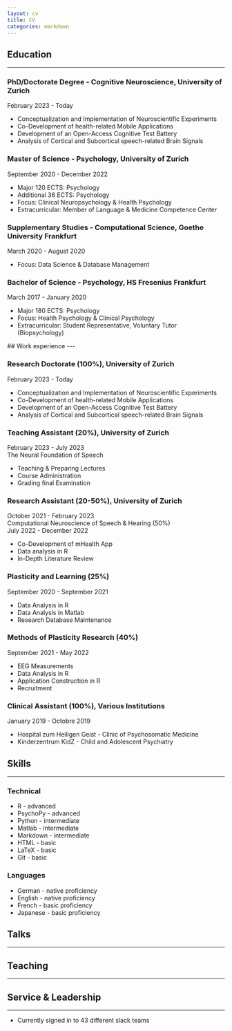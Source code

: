 ```yaml
---
layout: cv
title: CV
categories: markdown
---
```


## Education
---

### PhD/Doctorate Degree - Cognitive Neuroscience, University of Zurich  
February 2023 - Today  
<ul>  
<li> Conceptualization and Implementation of Neuroscientific Experiments  </li>
<li> Co-Development of health-related Mobile Applications  </li>
<li> Development of an Open-Access Cognitive Test Battery  </li>
<li> Analysis of Cortical and Subcortical speech-related Brain Signals  </li>
</ul>

### Master of Science - Psychology, University of Zurich  
September 2020 - December 2022  
<ul>
<li> Major 120 ECTS: Psychology  </li>
<li> Additional 36 ECTS: Psychology  </li>
<li> Focus: Clinical Neuropsychology & Health Psychology  </li>
<li> Extracurricular: Member of Language & Medicine Competence Center  </li>
</ul>

### Supplementary Studies - Computational Science, Goethe University Frankfurt  
March 2020 - August 2020  
<ul>
<li> Focus: Data Science & Database Management  </li>
</ul>

### Bachelor of Science - Psychology, HS Fresenius Frankfurt  
March 2017 - January 2020  
<ul>
<li> Major 180 ECTS: Psychology  </li>
<li> Focus: Health Psychology & Clinical Psychology  </li>
<li> Extracurricular: Student Representative, Voluntary Tutor (Biopsychology)  </li>
</ul>
## Work experience
---

### Research Doctorate (100%), University of Zurich  
February 2023 - Today  
<ul>
<li> Conceptualization and Implementation of Neuroscientific Experiments  </li>
<li> Co-Development of health-related Mobile Applications  </li>
<li> Development of an Open-Access Cognitive Test Battery  </li>
<li> Analysis of Cortical and Subcortical speech-related Brain Signals  </li>
</ul>

### Teaching Assistant (20%), University of Zurich  
February 2023 - July 2023  
The Neural Foundation of Speech  
<ul>
<li> Teaching & Preparing Lectures  </li>
<li> Course Administration  </li>
<li> Grading final Examination  </li>
</ul>

### Research Assistant (20-50%), University of Zurich  
October 2021 - February 2023  
Computational Neuroscience of Speech & Hearing (50%)  
July 2022 - December 2022  
<ul>
<li> Co-Development of mHealth App  </li>
<li> Data analysis in R  </li>
<li> In-Depth Literature Review  </li>
</ul>

### Plasticity and Learning (25%)  
September 2020 - September 2021  
<ul>
<li> Data Analysis in R  </li>
<li> Data Analysis in Matlab  </li>
<li> Research Database Maintenance  </li>
</ul>

### Methods of Plasticity Research (40%)  
September 2021 - May 2022  
<ul>
<li> EEG Measurements  </li>
<li> Data Analysis in R  </li>
<li> Application Construction in R  </li>
<li> Recruitment  </li>
</ul>

### Clinical Assistant (100%), Various Institutions  
January 2019 - Octobre 2019  
<ul>
<li> Hospital zum Heiligen Geist - Clinic of Psychosomatic Medicine  </li>
<li> Kinderzentrum KidZ - Child and Adolescent Psychiatry  </li>
</ul>

## Skills
---

### Technical
<ul>
<li> R - advanced  </li>
<li> PsychoPy - advanced  </li>
<li> Python - intermediate  </li>
<li> Matlab - intermediate  </li>
<li> Markdown - intermediate  </li>
<li> HTML - basic  </li>
<li> LaTeX - basic  </li>
<li> Git - basic  </li>
</ul>

### Languages 
<ul>
<li> German - native proficiency  </li>
<li> English - native proficiency  </li>
<li> French - basic proficiency  </li>
<li> Japanese - basic proficiency  </li>
</ul>

## Talks

---

## Teaching

---
  
## Service & Leadership

---

* Currently signed in to 43 different slack teams